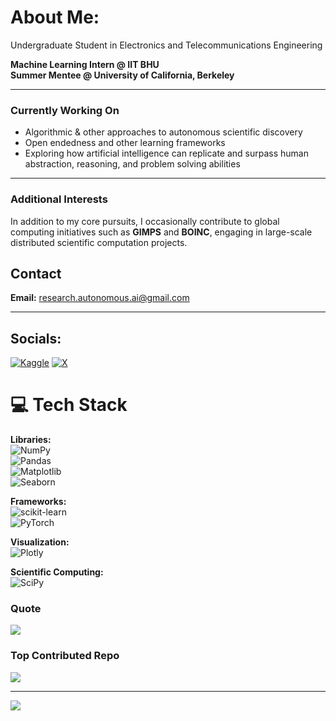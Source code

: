


# About Me:
 Undergraduate Student in Electronics and Telecommunications Engineering<br>

 **Machine Learning Intern @ IIT BHU**  
**Summer Mentee @ University of California, Berkeley**

---

### Currently Working On

- Algorithmic & other approaches to autonomous scientific discovery  
- Open endedness and other learning frameworks  
- Exploring how artificial intelligence can replicate and surpass human abstraction, reasoning, and problem solving abilities

---

### Additional Interests

In addition to my core pursuits, I occasionally contribute to global computing initiatives such as **GIMPS** and **BOINC**, engaging in large-scale distributed scientific computation projects.

##  Contact
**Email:** [research.autonomous.ai@gmail.com](mailto:research.autonomous.ai@gmail.com)

---

##  Socials:
[![Kaggle](https://img.shields.io/badge/Kaggle-20BEFF?logo=kaggle&logoColor=white)](https://www.kaggle.com/rahuljaisy) [![X](https://img.shields.io/badge/X-black.svg?logo=X&logoColor=white)](https://x.com/SynthMind_)

# 💻 **Tech Stack**

**Libraries:**  
![NumPy](https://img.shields.io/badge/numpy-%23013243.svg?style=for-the-badge&logo=numpy&logoColor=white)  
![Pandas](https://img.shields.io/badge/pandas-%23150458.svg?style=for-the-badge&logo=pandas&logoColor=white)  
![Matplotlib](https://img.shields.io/badge/Matplotlib-ffffff.svg?style=for-the-badge&logo=Matplotlib&logoColor=black)  
![Seaborn](https://img.shields.io/badge/Seaborn-4B8BBE.svg?style=for-the-badge&logo=python&logoColor=white)

**Frameworks:**  
![scikit-learn](https://img.shields.io/badge/scikit--learn-%23F7931E.svg?style=for-the-badge&logo=scikit-learn&logoColor=white)   
![PyTorch](https://img.shields.io/badge/PyTorch-%23EE4C2C.svg?style=for-the-badge&logo=PyTorch&logoColor=white)

**Visualization:**  
![Plotly](https://img.shields.io/badge/Plotly-%233F4F75.svg?style=for-the-badge&logo=plotly&logoColor=white)

**Scientific Computing:**  
![SciPy](https://img.shields.io/badge/SciPy-%230C55A5.svg?style=for-the-badge&logo=scipy&logoColor=white)


###  Quote
![](https://quotes-github-readme.vercel.app/api?type=horizontal&theme=radical)

###  Top Contributed Repo
![](https://github-contributor-stats.vercel.app/api?username=Alphino1&limit=5&theme=dark&combine_all_yearly_contributions=true)

---
[![](https://visitcount.itsvg.in/api?id=Alphino1&icon=0&color=0)](https://visitcount.itsvg.in)

<!-- Proudly created with GPRM ( https://gprm.itsvg.in ) -->
